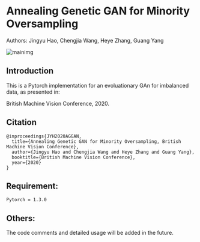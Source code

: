 # Annealing Genetic GAN for Minority Oversampling
Authors: Jingyu Hao, Chengjia Wang, Heye Zhang, Guang Yang

![mainimg](https://github.com/Heye-SYSU/AGGAN/blob/master/figure1.png)

## Introduction
This is a Pytorch implementation for an evoluationary GAn for imbalanced data, as presented in:

British Machine Vision Conference, 2020.  
## Citation
```
@inproceedings{JYH2020AGGAN,
  title={Annealing Genetic GAN for Minority Oversampling, British Machine Vision Conference},
  author={Jingyu Hao and Chengjia Wang and Heye Zhang and Guang Yang},
  booktitle={British Machine Vision Conference},
  year={2020}
}
```

## Requirement:
```
Pytorch = 1.3.0
```

## Others:
The code comments and detailed usage will be added in the future.
